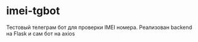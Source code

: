 # imei-tgbot

Тестовый телеграм бот для проверки IMEI номера.
Реализован backend на Flask и сам бот на axios
